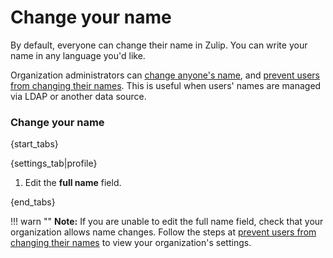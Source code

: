 # Change your name

By default, everyone can change their name in Zulip. You can write your name
in any language you'd like.

Organization administrators can [change anyone's name](/help/change-a-users-name), and
[prevent users from changing their names](/help/restrict-name-and-email-changes). This
is useful when users' names are managed via LDAP or another data source.

### Change your name

{start_tabs}

{settings_tab|profile}

1. Edit the **full name** field.

{end_tabs}

!!! warn ""
    **Note:** If you are unable to edit the full name field, check
    that your organization allows name changes. Follow the steps at
    [prevent users from changing their names](/help/restrict-name-and-email-changes)
    to view your organization's settings.
